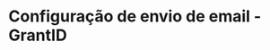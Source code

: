 ﻿# Configuração de envio de email - GrantID

<!-- link to version in English -->
<div data-alt-locales="en-us"></div>
